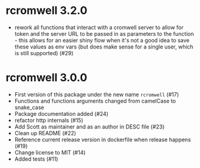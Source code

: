 # rcromwell 3.2.0

* rework all functions that interact with a cromwell server to allow for token and the server URL to be passed in as parameters to the function - this allows for an easier shiny flow when it's not a good idea to save these values as env vars (but does make sense for a single user, which is still supported) (#29)

# rcromwell 3.0.0

* First version of this package under the new name `rcromwell` (#17)
* Functions and functions arguments changed from camelCase to snake_case
* Package documentation added (#24)
* refactor http internals (#15)
* Add Scott as maintainer and as an author in DESC file (#23)
* Clean up README (#22)
* Reference current release version in dockerfile when release happens (#19)
* Change license to MIT (#14)
* Added tests (#11)
